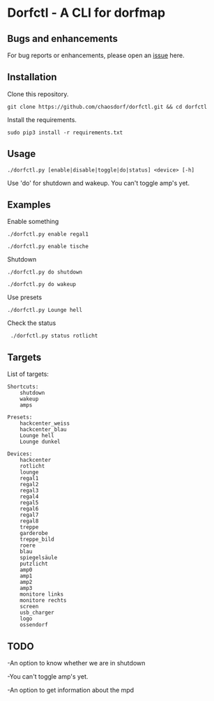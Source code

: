 # Dorfctl - A CLI for dorfmap

## Bugs and enhancements

For bug reports or enhancements, please open an [issue](https://github.com/A2nkF/dorfctl/issues) here.

## Installation

Clone this repository.

`git clone https://github.com/chaosdorf/dorfctl.git && cd dorfctl`

Install the requirements.

`sudo pip3 install -r requirements.txt`


## Usage

`./dorfctl.py [enable|disable|toggle|do|status] <device> [-h]`

Use 'do' for shutdown and wakeup.
You can't toggle amp's yet.

## Examples

Enable something

`./dorfctl.py enable regal1`

`./dorfctl.py enable tische`

Shutdown

`./dorfctl.py do shutdown`

`./dorfctl.py do wakeup`

Use presets

`./dorfctl.py Lounge hell`

Check the status

` ./dorfctl.py status rotlicht`

## Targets

List of targets:

    Shortcuts:
        shutdown
        wakeup
        amps

    Presets:
        hackcenter_weiss
        hackcenter_blau
        Lounge hell
        Lounge dunkel

    Devices:
        hackcenter
        rotlicht
        lounge
        regal1
        regal2
        regal3
        regal4
        regal5
        regal6
        regal7
        regal8
        treppe
        garderobe
        treppe_bild
        roere
        blau
        spiegelsäule
        putzlicht
        amp0
        amp1
        amp2
        amp3
        monitore links
        monitore rechts
        screen
        usb_charger
        logo
        ossendorf

## TODO

-An option to know whether we are in shutdown

-You can't toggle amp's yet.

-An option to get information about the mpd
